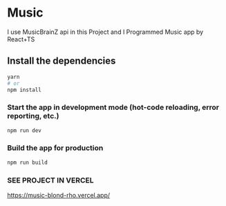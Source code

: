 # Music

I use MusicBrainZ api in this Project and I Programmed Music app by React+TS

## Install the dependencies
```bash
yarn
# or
npm install
```

### Start the app in development mode (hot-code reloading, error reporting, etc.)
```bash
npm run dev
```


### Build the app for production
```bash
npm run build
```

### SEE PROJECT IN VERCEL
https://music-blond-rho.vercel.app/
